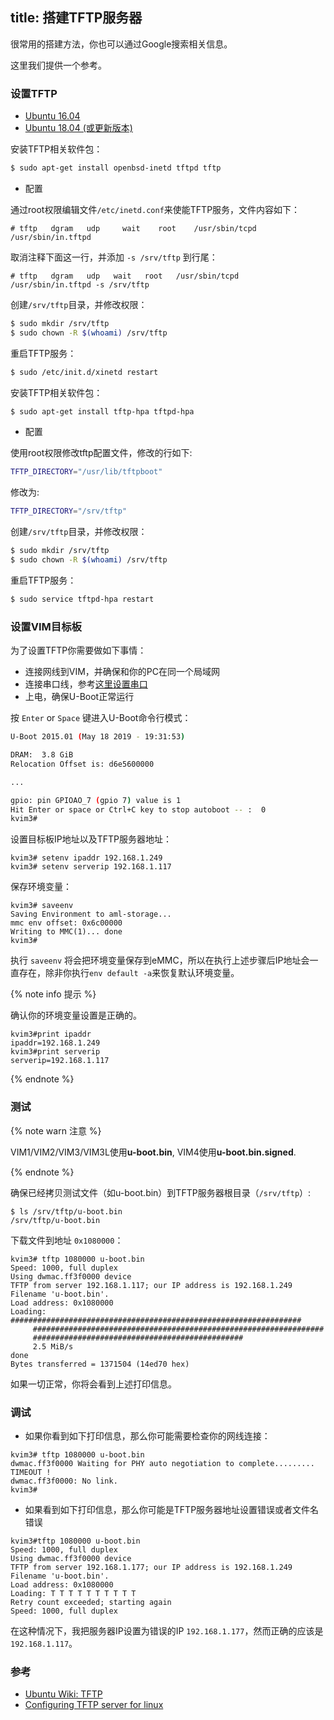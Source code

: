 title: 搭建TFTP服务器
---

很常用的搭建方法，你也可以通过Google搜索相关信息。

这里我们提供一个参考。


### 设置TFTP

<ul class="nav nav-tabs" id="myTab" role="tablist">
  <li class="nav-item" role="presentation">
    <a class="nav-link active" id="16.04-tab" data-toggle="tab" href="#16.04" role="tab" aria-controls="16.04" aria-selected="true">Ubuntu 16.04</a>
  </li>
  <li class="nav-item" role="presentation">
    <a class="nav-link" id="18.04-tab" data-toggle="tab" href="#18.04" role="tab" aria-controls="18.04" aria-selected="false">Ubuntu 18.04 (或更新版本)</a>
  </li>
</ul>
<div class="tab-content" id="myTabContent">
<div class="tab-pane fade show active" id="16.04" role="tabpanel" aria-labelledby="16.04-tab">

安装TFTP相关软件包：

```bash
$ sudo apt-get install openbsd-inetd tftpd tftp
```

* 配置

通过root权限编辑文件`/etc/inetd.conf`来使能TFTP服务，文件内容如下：

```
# tftp   dgram   udp     wait    root    /usr/sbin/tcpd  /usr/sbin/in.tftpd
```

取消注释下面这一行，并添加 `-s /srv/tftp` 到行尾：

```
# tftp   dgram   udp   wait   root   /usr/sbin/tcpd  /usr/sbin/in.tftpd -s /srv/tftp
```

创建`/srv/tftp`目录，并修改权限：

```bash
$ sudo mkdir /srv/tftp
$ sudo chown -R $(whoami) /srv/tftp
```

重启TFTP服务：

```bash
$ sudo /etc/init.d/xinetd restart
```

</div>

<div class="tab-pane fade show" id="18.04" role="tabpanel" aria-labelledby="18.04-tab">

安装TFTP相关软件包：

```bash
$ sudo apt-get install tftp-hpa tftpd-hpa
```
* 配置

使用root权限修改tftp配置文件，修改的行如下:

```bash
TFTP_DIRECTORY="/usr/lib/tftpboot"
```

修改为:

```bash
TFTP_DIRECTORY="/srv/tftp"
```

创建`/srv/tftp`目录，并修改权限：

```bash
$ sudo mkdir /srv/tftp
$ sudo chown -R $(whoami) /srv/tftp
```

重启TFTP服务：

```bash
$ sudo service tftpd-hpa restart
```
</div>
</div>

### 设置VIM目标板

为了设置TFTP你需要做如下事情：

* 连接网线到VIM，并确保和你的PC在同一个局域网 
* 连接串口线，参考[这里设置串口](SetupSerialTool.html) 
* 上电，确保U-Boot正常运行

按 `Enter` or `Space` 键进入U-Boot命令行模式：

```bash
U-Boot 2015.01 (May 18 2019 - 19:31:53)

DRAM:  3.8 GiB
Relocation Offset is: d6e5600000

...

gpio: pin GPIOAO_7 (gpio 7) value is 1
Hit Enter or space or Ctrl+C key to stop autoboot -- :  0 
kvim3#
```

设置目标板IP地址以及TFTP服务器地址：

```
kvim3# setenv ipaddr 192.168.1.249
kvim3# setenv serverip 192.168.1.117
```

保存环境变量：

```
kvim3# saveenv
Saving Environment to aml-storage...
mmc env offset: 0x6c00000 
Writing to MMC(1)... done
kvim3#
```

执行 `saveenv` 将会把环境变量保存到eMMC，所以在执行上述步骤后IP地址会一直存在，除非你执行`env default -a`来恢复默认环境变量。

{% note info 提示 %}

确认你的环境变量设置是正确的。

```
kvim3#print ipaddr
ipaddr=192.168.1.249
kvim3#print serverip
serverip=192.168.1.117
```

{% endnote %}

### 测试

{% note warn 注意 %}

VIM1/VIM2/VIM3/VIM3L使用**u-boot.bin**, VIM4使用**u-boot.bin.signed**.

{% endnote %}


确保已经拷贝测试文件（如u-boot.bin）到TFTP服务器根目录（`/srv/tftp`）:

```
$ ls /srv/tftp/u-boot.bin
/srv/tftp/u-boot.bin
```

下载文件到地址 `0x1080000`：

```
kvim3# tftp 1080000 u-boot.bin
Speed: 1000, full duplex
Using dwmac.ff3f0000 device
TFTP from server 192.168.1.117; our IP address is 192.168.1.249
Filename 'u-boot.bin'.
Load address: 0x1080000
Loading: #################################################################
	 #################################################################
	 ###############################################
	 2.5 MiB/s
done
Bytes transferred = 1371504 (14ed70 hex)

```
如果一切正常，你将会看到上述打印信息。


### 调试

* 如果你看到如下打印信息，那么你可能需要检查你的网线连接：

```
kvim3# tftp 1080000 u-boot.bin
dwmac.ff3f0000 Waiting for PHY auto negotiation to complete......... TIMEOUT !
dwmac.ff3f0000: No link.
kvim3#
```

* 如果看到如下打印信息，那么你可能是TFTP服务器地址设置错误或者文件名错误

```
kvim3#tftp 1080000 u-boot.bin
Speed: 1000, full duplex
Using dwmac.ff3f0000 device
TFTP from server 192.168.1.177; our IP address is 192.168.1.249
Filename 'u-boot.bin'.
Load address: 0x1080000
Loading: T T T T T T T T T T 
Retry count exceeded; starting again
Speed: 1000, full duplex
```
在这种情况下，我把服务器IP设置为错误的IP `192.168.1.177`，然而正确的应该是`192.168.1.117`。

### 参考
* [Ubuntu Wiki: TFTP](https://help.ubuntu.com/community/TFTP)
* [Configuring TFTP server for linux](http://venkateshabbarapu.blogspot.com/2012/10/configuring-tftp-server-for-linux.html)
